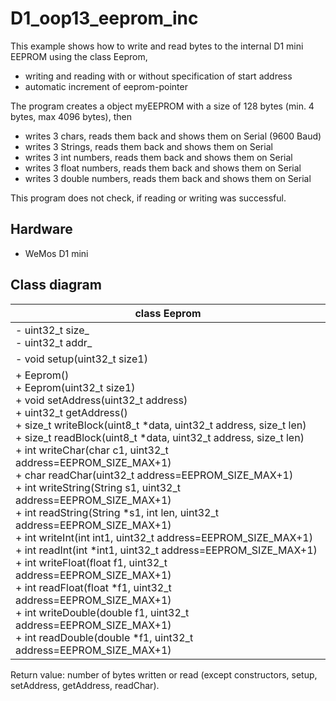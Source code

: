 # D1_oop13_eeprom_inc 
This example shows how to write and read bytes to the internal D1 mini EEPROM using the class Eeprom, 
+ writing and reading with or without specification of start address
+ automatic increment of eeprom-pointer

The program creates a object myEEPROM with a size of 128 bytes (min. 4 bytes, max 4096 bytes), then
+ writes 3 chars, reads them back and shows them on Serial (9600 Baud)
+ writes 3 Strings, reads them back and shows them on Serial
+ writes 3 int numbers, reads them back and shows them on Serial
+ writes 3 float numbers, reads them back and shows them on Serial
+ writes 3 double numbers, reads them back and shows them on Serial

This program does not check, if reading or writing was successful.

## Hardware
* WeMos D1 mini

## Class diagram
| class Eeprom |
| ------------ |
| - uint32_t size_ <br> - uint32_t addr_ |
| - void setup(uint32_t size1) |
| + Eeprom() <br> + Eeprom(uint32_t size1) <br> + void setAddress(uint32_t address) <br> + uint32_t getAddress() <br> + size_t writeBlock(uint8_t *data, uint32_t address, size_t len) <br> + size_t readBlock(uint8_t *data, uint32_t address, size_t len) <br> + int writeChar(char c1, uint32_t address=EEPROM_SIZE_MAX+1) <br> + char readChar(uint32_t address=EEPROM_SIZE_MAX+1) <br> + int writeString(String s1, uint32_t address=EEPROM_SIZE_MAX+1) <br> + int readString(String *s1, int len, uint32_t address=EEPROM_SIZE_MAX+1) <br> + int writeInt(int int1, uint32_t address=EEPROM_SIZE_MAX+1) <br> + int readInt(int *int1, uint32_t address=EEPROM_SIZE_MAX+1) <br> + int writeFloat(float f1, uint32_t address=EEPROM_SIZE_MAX+1) <br> + int readFloat(float *f1, uint32_t address=EEPROM_SIZE_MAX+1) <br> + int writeDouble(double f1, uint32_t address=EEPROM_SIZE_MAX+1) <br> + int readDouble(double *f1, uint32_t address=EEPROM_SIZE_MAX+1) |

Return value: number of bytes written or read (except constructors, setup, setAddress, getAddress, readChar).
